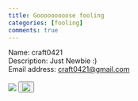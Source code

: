 ```yaml
---
title: Gooooooooose fooling
categories: [fooling]
comments: true
---
```


Name: craft0421
<br>
Description: Just Newbie :)
<br>
Email address: craft0421@gmail.com
<br><br>
<img src="https://craft0421.github.io/assets/img/goose.jpg">
<button type="button" class="btm_image" id="img_btn" onClick="location.href='https://heroesofthestorm.com/ko-kr/'"><img src="https://craft0421.github.io/assets/img/favicon.ico"></button>
